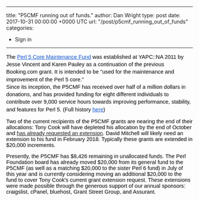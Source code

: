 
---
title: "P5CMF running out of funds."
author: Dan Wright
type: post
date: 2017-10-31 00:00:00 +0000 UTC
url: "/post/p5cmf_running_out_of_funds"
categories:
 - Sign in

---

<p dir="ltr" style="line-height: 1.38; margin-top: 0pt; margin-bottom: 0pt;"><span style="font-size: 11pt; font-family: Arial; color: #000000; background-color: transparent; font-weight: 400; font-style: normal; font-variant: normal; text-decoration: none; vertical-align: baseline;">The </span><a href="http://www.perlfoundation.org/perl_5_core_maintenance_fund" style="text-decoration: none;"><span style="font-size: 11pt; font-family: Arial; color: #1155cc; background-color: transparent; font-weight: 400; font-style: normal; font-variant: normal; text-decoration: underline; vertical-align: baseline;">Perl 5 Core Maintenance Fund</span></a><span style="font-size: 11pt; font-family: Arial; color: #000000; background-color: transparent; font-weight: 400; font-style: normal; font-variant: normal; text-decoration: none; vertical-align: baseline;"> was established at YAPC::NA 2011 by Jesse Vincent and Karen Pauley as a continuation of the previous Booking.com grant. It is intended to be "used for the maintenance and improvement of the Perl 5 core."</span></p>
<p dir="ltr" style="line-height: 1.38; margin-top: 0pt; margin-bottom: 0pt;"></p>
<p dir="ltr" style="line-height: 1.38; margin-top: 0pt; margin-bottom: 0pt;"><span style="font-size: 11pt; font-family: Arial; color: #000000; background-color: transparent; font-weight: 400; font-style: normal; font-variant: normal; text-decoration: none; vertical-align: baseline;">Since its inception, the P5CMF has received over half of a million dollars in donations, and has provided funding for eight different individuals to contribute over 9,000 service hours towards improving performance, stability, and features for Perl 5. (Full history </span><a href="https://docs.google.com/spreadsheet/pub?key=0AkU6pBm3WGeedGlqV1d0OXFVaG8yVTVDRFI5c0hLOHc&amp;output=html" style="text-decoration: none;"><span style="font-size: 11pt; font-family: Arial; color: #1155cc; background-color: transparent; font-weight: 400; font-style: normal; font-variant: normal; text-decoration: underline; vertical-align: baseline;">here</span></a><span style="font-size: 11pt; font-family: Arial; color: #000000; background-color: transparent; font-weight: 400; font-style: normal; font-variant: normal; text-decoration: none; vertical-align: baseline;">)</span></p>
<p dir="ltr" style="line-height: 1.38; margin-top: 0pt; margin-bottom: 0pt;"></p>
<p></p>

<p><span style="font-size: 11pt; font-family: Arial; color: #000000; background-color: transparent; font-weight: 400; font-style: normal; font-variant: normal; text-decoration: none; vertical-align: baseline;">Two of the current recipients of the P5CMF grants are nearing the end of their allocations: Tony Cook will have depleted his allocation by the end of October and <a href="http://news.perlfoundation.org/2017/10/grant-extension-request-mainta-5.html">has already requested an extension</a>. David Mitchell will likely need an extension to his fund in February 2018. Typically these grants are extended in $20,000 increments.</span></p>
<p><span style="font-size: 11pt; font-family: Arial; color: #000000; background-color: transparent; font-weight: 400; font-style: normal; font-variant: normal; text-decoration: none; vertical-align: baseline;">Presently, the P5CMF has $8,426 remaining in unallocated funds. The Perl Foundation board has already moved $20,000 from its general fund to the P5CMF (as well as a matching $20,000 to the sister Perl 6 fund) in July of this year and is currently considering moving an additional $20,000 to the fund to cover Tony Cook's current grant extension request. These extensions were made possible through the generous support of our annual sponsors: craigslist, cPanel, bluehost, Grant Street Group, and Assurant.</span></p>
<p><span style="font-size: 11pt; font-family: Arial; color: #000000; background-color: transparent; font-weight: 400; font-style: normal; font-variant: nor